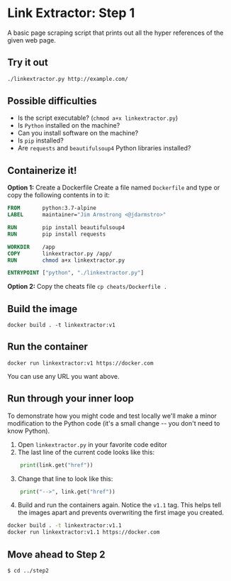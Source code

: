 # Link Extractor: Step 1

A basic page scraping script that prints out all the hyper references of the
given web page.

## Try it out

```bash
./linkextractor.py http://example.com/
```

## Possible difficulties

* Is the script executable? (`chmod a+x linkextractor.py`)
* Is `Python` installed on the machine?
* Can you install software on the machine?
* Is `pip` installed?
* Are `requests` and `beautifulsoup4` Python libraries installed?

## Containerize it!

**Option 1:** Create a Dockerfile
Create a file named `Dockerfile` and type or copy the following contents in to it:

```dockerfile
FROM       python:3.7-alpine
LABEL      maintainer="Jim Armstrong <@jdarmstro>"

RUN        pip install beautifulsoup4
RUN        pip install requests

WORKDIR    /app
COPY       linkextractor.py /app/
RUN        chmod a+x linkextractor.py

ENTRYPOINT ["python", "./linkextractor.py"]
```

**Option 2:** Copy the cheats file
`cp cheats/Dockerfile .`

## Build the image

`docker build . -t linkextractor:v1`

## Run the container

`docker run linkextractor:v1 https://docker.com`

You can use any URL you want above.

## Run through your inner loop

To demonstrate how you might code and test locally we'll make a minor
modification to the Python code (it's a small change -- you don't need to know
Python).

1. Open `linkextractor.py` in your favorite code editor
2. The last line of the current code looks like this:

```python
    print(link.get("href"))
```

3. Change that line to look like this:

```python
    print("-->", link.get("href"))
```

4. Build and run the containers again. Notice the `v1.1` tag. This helps tell
   the images apart and prevents overwriting the first image you created.

```bash
docker build . -t linkextractor:v1.1
docker run linkextractor:v1.1 https://docker.com
```

## Move ahead to Step 2

```
$ cd ../step2
```
